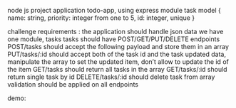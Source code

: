  node js project application todo-app, using express module
task model
{
name: string,
priority: integer from one to 5,
id: integer, unique
}

challenge requirements : 
the application should handle json data
we have one module, tasks
tasks should have POST/GET/PUT/DELETE endpoints
POST/tasks should accept the following payload and store them in an array
PUT/tasks/:id should accept both of the task id and the task updated data, manipulate the array to set the updated item, don’t allow to update the id of the item
GET/tasks should return all tasks in the array
GET/tasks/:id should return single task by id
DELETE/tasks/:id should delete task from array
validation should be applied on all endpoints

demo: 
<a href='https://clipchamp.com/watch/VkoYfXE630Y'>
